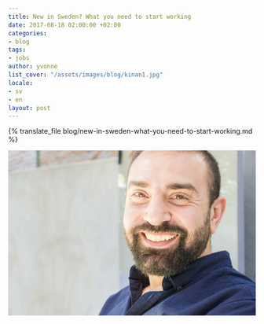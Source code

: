 ```yaml
---
title: New in Sweden? What you need to start working
date: 2017-08-18 02:00:00 +02:00
categories:
- blog
tags:
- jobs
author: yvonne
list_cover: "/assets/images/blog/kinan1.jpg"
locale:
- sv
- en
layout: post
---
```


{% translate_file blog/new-in-sweden-what-you-need-to-start-working.md %}

![Kinan](/assets/images/blog/kinan1.jpg)

